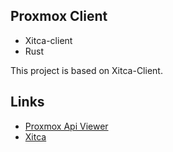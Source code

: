 ## Proxmox Client
- Xitca-client
- Rust

This project is based on Xitca-Client.

## Links

- [Proxmox Api Viewer](https://pve.proxmox.com/pve-docs/api-viewer/index.html)
- [Xitca](https://github.com/HFQR/xitca-web)
